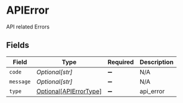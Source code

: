 # APIError

API related Errors


## Fields

| Field                                                         | Type                                                          | Required                                                      | Description                                                   |
| ------------------------------------------------------------- | ------------------------------------------------------------- | ------------------------------------------------------------- | ------------------------------------------------------------- |
| `code`                                                        | *Optional[str]*                                               | :heavy_minus_sign:                                            | N/A                                                           |
| `message`                                                     | *Optional[str]*                                               | :heavy_minus_sign:                                            | N/A                                                           |
| `type`                                                        | [Optional[APIErrorType]](../../models/shared/apierrortype.md) | :heavy_minus_sign:                                            | api_error                                                     |